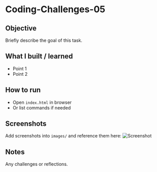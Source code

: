 # Coding-Challenges-05

## Objective
Briefly describe the goal of this task.

## What I built / learned
- Point 1
- Point 2

## How to run
- Open `index.html` in browser
- Or list commands if needed

## Screenshots
Add screenshots into `images/` and reference them here:
![Screenshot](images/screenshot-1.png)

## Notes
Any challenges or reflections.
